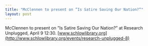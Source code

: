 ```yaml
---
title: "McClennen to present on ”Is Satire Saving Our Nation?”"
layout: post
---
```

McClennen to present on ”Is Satire Saving Our Nation?” at Research Unplugged, April 9 12:30. [www.schlowlibrary.org](http://www.schlowlibrary.org/events/research-unplugged-8)
